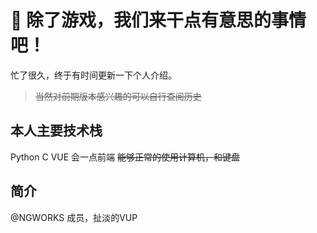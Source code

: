# 👋 除了游戏，我们来干点有意思的事情吧！
忙了很久，终于有时间更新一下个人介绍。
> ~~当然对前期版本感兴趣的可以自行查阅历史~~

## 本人主要技术栈
Python C VUE 会一点前端 ~~能够正常的使用计算机，和键盘~~

## 简介
@NGWORKS 成员，扯淡的VUP
